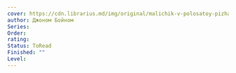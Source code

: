 ```yaml
---
cover: https://cdn.librarius.md/img/original/malichik-v-polosatoy-pizhame_1705030614.jpg
author: Джоном Бойном
Series: 
Order: 
rating: 
Status: ToRead
Finished: ""
Level:
---
```








